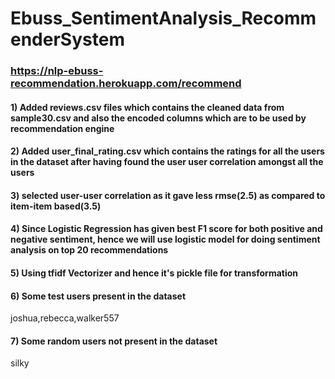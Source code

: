 # Ebuss_SentimentAnalysis_RecommenderSystem 
### https://nlp-ebuss-recommendation.herokuapp.com/recommend
#### 1) Added reviews.csv files which contains the cleaned data from sample30.csv and also the encoded columns which are to be used by recommendation engine
#### 2) Added user_final_rating.csv which contains the ratings for all the users in the dataset after having found the user user correlation amongst all the users
#### 3) selected user-user correlation as it gave less rmse(2.5) as compared to item-item based(3.5)
#### 4) Since Logistic Regression has given best F1 score for both positive and negative sentiment, hence we will use logistic model for doing sentiment analysis on top 20 recommendations
#### 5) Using tfidf Vectorizer and hence it's pickle file for transformation

#### 6) Some test users present in the dataset
joshua,rebecca,walker557

#### 7) Some random users not present in the dataset
silky
